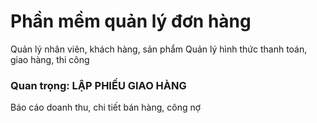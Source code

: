 # Phần mềm quản lý đơn hàng

Quản lý nhân viên, khách hàng, sản phẩm
Quản lý hình thức thanh toán, giao hàng, thi công

### Quan trọng: LẬP PHIẾU GIAO HÀNG

Báo cáo doanh thu, chi tiết bán hàng, công nợ 
